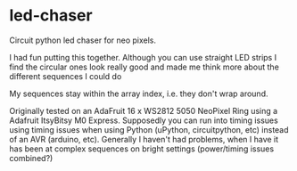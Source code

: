 # led-chaser
Circuit python led chaser for neo pixels. 

I had fun putting this together.  Although you can use straight LED strips I find the circular ones look really good and made me think more about the different sequences I could do

My sequences stay within the array index, i.e. they don't wrap around.




Originally tested on an AdaFruit 16 x WS2812 5050 NeoPixel Ring using a Adafruit ItsyBitsy M0 Express.  Supposedly you can run into timing issues using timing issues when using Python (uPython, circuitpython, etc) instead of an AVR (arduino, etc).  Generally I haven't had problems, when I have it has been at complex sequences on bright settings (power/timing issues combined?)
